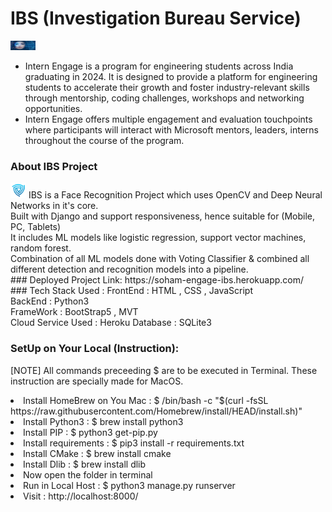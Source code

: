 # IBS (Investigation Bureau Service)
<img src="/static/4.jpeg" alt="Micorsoft Engage Banner" width="40px" height="15px">
<ul>
    <li>Intern Engage is a program for engineering students across India graduating in 2024. It is designed to provide a platform for engineering students to accelerate their growth and foster industry-relevant skills through mentorship, coding challenges, workshops and networking opportunities.</li>
    <li>Intern Engage offers multiple engagement and evaluation touchpoints where participants will interact with Microsoft mentors, leaders, interns throughout the course of the program.</li>
</ul>

### About IBS Project 
<img src="/static/logo.png" alt="IBS Logo" height="25px" width="25px">
IBS is a Face Recognition Project which uses OpenCV and Deep Neural Networks in it's core. <br>
Built with Django and support responsiveness, hence suitable for (Mobile, PC, Tablets) <br>
It includes ML models like logistic regression, support vector machines, random forest. <br>
Combination of all ML models done with Voting Classifier & combined all different detection and recognition models into a pipeline. 
<br>
### Deployed Project Link: https://soham-engage-ibs.herokuapp.com/
<br>
### Tech Stack Used :
FrontEnd : HTML , CSS , JavaScript <br>
BackEnd : Python3 <br>
FrameWork : BootStrap5 , MVT  <br>
Cloud Service Used : Heroku 
Database : SQLite3
<br>

### SetUp on Your Local (Instruction):
[NOTE] All commands preceeding $ are to be executed in Terminal. These instruction are specially made for MacOS.
<li>Install HomeBrew on You Mac : $ /bin/bash -c "$(curl -fsSL https://raw.githubusercontent.com/Homebrew/install/HEAD/install.sh)"</li>
<li>Install Python3 : $ brew install python3 </li>
<li>Install PIP : $ python3 get-pip.py</li>
<li>Install requirements : $ pip3 install -r requirements.txt</li>
<li>Install CMake : $ brew install cmake</li>
<li>Install Dlib : $ brew install dlib</li>
<li>Now open the folder in terminal</li>
<li>Run in Local Host : $ python3 manage.py runserver</li>
<li>Visit : http://localhost:8000/ </li>

